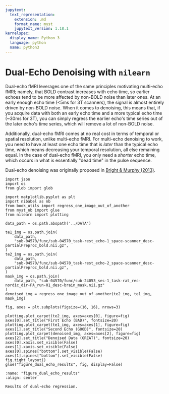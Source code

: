 ```yaml
---
jupytext:
  text_representation:
    extension: .md
    format_name: myst
    jupytext_version: 1.18.1
kernelspec:
  display_name: Python 3
  language: python
  name: python3
---
```


# Dual-Echo Denoising with `nilearn`

Dual-echo fMRI leverages one of the same principles motivating multi-echo fMRI;
namely, that BOLD contrast increases with echo time, so earlier echoes tend to be more affected by non-BOLD noise than later ones.
At an early enough echo time (<5ms for 3T scanners), the signal is almost entirely driven by non-BOLD noise.
When it comes to denoising, this means that, if you acquire data with both an early echo time and a more typical echo time (~30ms for 3T),
you can simply regress the earlier echo's time series out of the later echo's time series, which will remove a lot of non-BOLD noise.

Additionally, dual-echo fMRI comes at no real cost in terms of temporal or spatial resolution, unlike multi-echo fMRI.
For multi-echo denoising to work, you need to have at least one echo time that is _later_ than the typical echo time,
which means decreasing your temporal resolution, all else remaining equal. In the case of dual-echo fMRI,
you only need a _shorter_ echo time, which occurs in what is essentially "dead time" in the pulse sequence.

Dual-echo denoising was originally proposed in [Bright & Murphy (2013)](https://dx.doi.org/10.1016%2Fj.neuroimage.2012.09.043).


```{code-cell} ipython3
import json
import os
from glob import glob

import matplotlib.pyplot as plt
import nibabel as nb
from book_utils import regress_one_image_out_of_another
from myst_nb import glue
from nilearn import plotting

data_path = os.path.abspath('../DATA')
```

```{code-cell} ipython3
te1_img = os.path.join(
    data_path,
    "sub-04570/func/sub-04570_task-rest_echo-1_space-scanner_desc-partialPreproc_bold.nii.gz",
)
te2_img = os.path.join(
    data_path,
    "sub-04570/func/sub-04570_task-rest_echo-2_space-scanner_desc-partialPreproc_bold.nii.gz",
)
mask_img = os.path.join(
    data_path, "sub-04570/func/sub-24053_ses-1_task-rat_rec-nordic_dir-PA_run-01_desc-brain_mask.nii.gz"
)
denoised_img = regress_one_image_out_of_another(te2_img, te1_img, mask_img)
```

```{code-cell} ipython3
fig, axes = plt.subplots(figsize=(16, 16), nrows=3)

plotting.plot_carpet(te2_img, axes=axes[0], figure=fig)
axes[0].set_title("First Echo (BAD)", fontsize=20)
plotting.plot_carpet(te1_img, axes=axes[1], figure=fig)
axes[1].set_title("Second Echo (GOOD)", fontsize=20)
plotting.plot_carpet(denoised_img, axes=axes[2], figure=fig)
axes[2].set_title("Denoised Data (GREAT)", fontsize=20)
axes[0].xaxis.set_visible(False)
axes[1].xaxis.set_visible(False)
axes[0].spines["bottom"].set_visible(False)
axes[1].spines["bottom"].set_visible(False)
fig.tight_layout()
glue("figure_dual_echo_results", fig, display=False)
```

```{glue:figure} figure_dual_echo_results
:name: "figure_dual_echo_results"
:align: center

Results of dual-echo regression.
```
